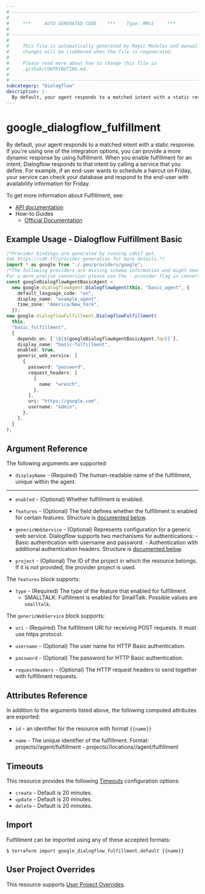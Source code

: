 ```yaml
---
# ----------------------------------------------------------------------------
#
#     ***     AUTO GENERATED CODE    ***    Type: MMv1     ***
#
# ----------------------------------------------------------------------------
#
#     This file is automatically generated by Magic Modules and manual
#     changes will be clobbered when the file is regenerated.
#
#     Please read more about how to change this file in
#     .github/CONTRIBUTING.md.
#
# ----------------------------------------------------------------------------
subcategory: "Dialogflow"
description: |-
  By default, your agent responds to a matched intent with a static response.
---
```


# google\_dialogflow\_fulfillment

By default, your agent responds to a matched intent with a static response. If you're using one of the integration options, you can provide a more dynamic response by using fulfillment. When you enable fulfillment for an intent, Dialogflow responds to that intent by calling a service that you define. For example, if an end-user wants to schedule a haircut on Friday, your service can check your database and respond to the end-user with availability information for Friday.

To get more information about Fulfillment, see:

* [API documentation](https://cloud.google.com/dialogflow/es/docs/reference/rest/v2/projects.agent/getFulfillment)
* How-to Guides
  * [Official Documentation](https://cloud.google.com/dialogflow/es/docs/fulfillment-overview)

## Example Usage - Dialogflow Fulfillment Basic

```typescript
/*Provider bindings are generated by running cdktf get.
See https://cdk.tf/provider-generation for more details.*/
import * as google from "./.gen/providers/google";
/*The following providers are missing schema information and might need manual adjustments to synthesize correctly: google.
For a more precise conversion please use the --provider flag in convert.*/
const googleDialogflowAgentBasicAgent =
  new google.dialogflowAgent.DialogflowAgent(this, "basic_agent", {
    default_language_code: "en",
    display_name: "example_agent",
    time_zone: "America/New_York",
  });
new google.dialogflowFulfillment.DialogflowFulfillment(
  this,
  "basic_fulfillment",
  {
    depends_on: [`\${${googleDialogflowAgentBasicAgent.fqn}}`],
    display_name: "basic-fulfillment",
    enabled: true,
    generic_web_service: [
      {
        password: "password",
        request_headers: [
          {
            name: "wrench",
          },
        ],
        uri: "https://google.com",
        username: "admin",
      },
    ],
  }
);

```

## Argument Reference

The following arguments are supported:

* `displayName` -
  (Required)
  The human-readable name of the fulfillment, unique within the agent.

***

*   `enabled` -
    (Optional)
    Whether fulfillment is enabled.

*   `features` -
    (Optional)
    The field defines whether the fulfillment is enabled for certain features.
    Structure is [documented below](#nested_features).

*   `genericWebService` -
    (Optional)
    Represents configuration for a generic web service. Dialogflow supports two mechanisms for authentications: - Basic authentication with username and password. - Authentication with additional authentication headers.
    Structure is [documented below](#nested_generic_web_service).

*   `project` - (Optional) The ID of the project in which the resource belongs.
    If it is not provided, the provider project is used.

<a name="nested_features"></a>The `features` block supports:

* `type` -
  (Required)
  The type of the feature that enabled for fulfillment.
  * SMALLTALK: Fulfillment is enabled for SmallTalk.
    Possible values are `smalltalk`.

<a name="nested_generic_web_service"></a>The `genericWebService` block supports:

*   `uri` -
    (Required)
    The fulfillment URI for receiving POST requests. It must use https protocol.

*   `username` -
    (Optional)
    The user name for HTTP Basic authentication.

*   `password` -
    (Optional)
    The password for HTTP Basic authentication.

*   `requestHeaders` -
    (Optional)
    The HTTP request headers to send together with fulfillment requests.

## Attributes Reference

In addition to the arguments listed above, the following computed attributes are exported:

*   `id` - an identifier for the resource with format `{{name}}`

*   `name` -
    The unique identifier of the fulfillment.
    Format: projects/<Project ID>/agent/fulfillment - projects/<Project ID>/locations/<Location ID>/agent/fulfillment

## Timeouts

This resource provides the following
[Timeouts](https://developer.hashicorp.com/terraform/plugin/sdkv2/resources/retries-and-customizable-timeouts) configuration options:

* `create` - Default is 20 minutes.
* `update` - Default is 20 minutes.
* `delete` - Default is 20 minutes.

## Import

Fulfillment can be imported using any of these accepted formats:

```console
$ terraform import google_dialogflow_fulfillment.default {{name}}
```

## User Project Overrides

This resource supports [User Project Overrides](https://registry.terraform.io/providers/hashicorp/google/latest/docs/guides/provider_reference#user_project_override).

